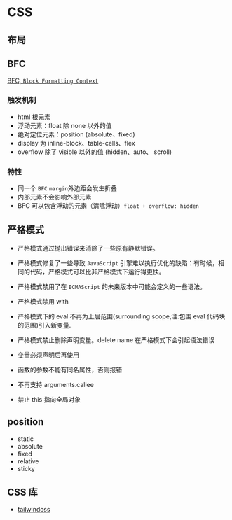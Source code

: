 # CSS

## 布局


## BFC
[BFC, `Block Formatting Context`](https://developer.mozilla.org/zh-CN/docs/Web/Guide/CSS/Block_formatting_context)

### 触发机制
- html 根元素
- 浮动元素：float 除 none 以外的值
- 绝对定位元素：position (absolute、fixed)
- display 为 inline-block、table-cells、flex
- overflow 除了 visible 以外的值 (hidden、auto、 scroll)

### 特性
- 同一个 `BFC` `margin`外边距会发生折叠
- 内部元素不会影响外部元素
- BFC 可以包含浮动的元素（清除浮动）`float + overflow: hidden`
  
## 严格模式
- 严格模式通过抛出错误来消除了一些原有静默错误。
- 严格模式修复了一些导致 `JavaScript` 引擎难以执行优化的缺陷：有时候，相同的代码，严格模式可以比非严格模式下运行得更快。
- 严格模式禁用了在 `ECMAScript` 的未来版本中可能会定义的一些语法。

- 严格模式禁用 with
- 严格模式下的 eval 不再为上层范围(surrounding scope,注:包围 eval 代码块的范围)引入新变量. 
- 严格模式禁止删除声明变量。delete name 在严格模式下会引起语法错误
- 变量必须声明后再使用
- 函数的参数不能有同名属性，否则报错
- 不再支持 arguments.callee
- 禁止 this 指向全局对象

## position
- static
- absolute
- fixed
- relative
- sticky


## CSS 库
- [tailwindcss](https://tailwindcss.com/)
